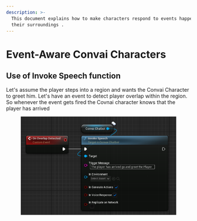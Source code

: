 ```yaml
---
description: >-
  This document explains how to make characters respond to events happening in
  their surroundings .
---
```


# Event-Aware Convai Characters

## Use of Invoke Speech function&#x20;

Let's assume the player steps into a region and wants the Convai Character to greet him. Let's have an event to detect player overlap within the region. So whenever the event gets fired the Covnai character knows that the player has arrived

<figure><img src="../../../.gitbook/assets/image (275).png" alt=""><figcaption></figcaption></figure>
